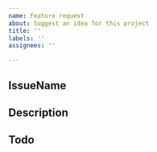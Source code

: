 ```yaml
---
name: Feature request
about: Suggest an idea for this project
title: ''
labels: ''
assignees: ''

---
```


## IssueName
<!--이슈 명 작성-->

## Description
<!--이슈 관련 설명-->

## Todo
<!-- - [ ] 진행 예정-->
<!-- - [x] 진행 완료-->
